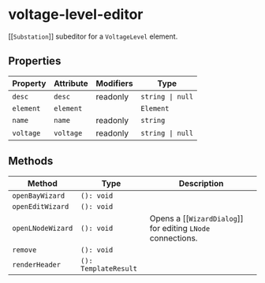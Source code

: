 # voltage-level-editor

[[`Substation`]] subeditor for a `VoltageLevel` element.

## Properties

| Property  | Attribute | Modifiers | Type             |
|-----------|-----------|-----------|------------------|
| `desc`    | `desc`    | readonly  | `string \| null` |
| `element` | `element` |           | `Element`        |
| `name`    | `name`    | readonly  | `string`         |
| `voltage` | `voltage` | readonly  | `string \| null` |

## Methods

| Method            | Type                 | Description                                      |
|-------------------|----------------------|--------------------------------------------------|
| `openBayWizard`   | `(): void`           |                                                  |
| `openEditWizard`  | `(): void`           |                                                  |
| `openLNodeWizard` | `(): void`           | Opens a [[`WizardDialog`]] for editing `LNode` connections. |
| `remove`          | `(): void`           |                                                  |
| `renderHeader`    | `(): TemplateResult` |                                                  |
